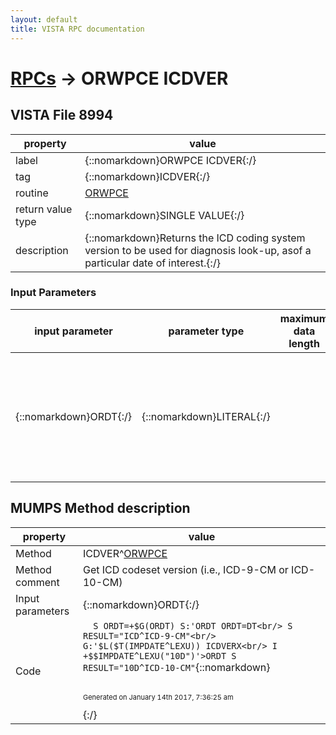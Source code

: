 ```yaml
---
layout: default
title: VISTA RPC documentation
---
```




# [RPCs](TableOfContent.md) &#8594; ORWPCE ICDVER 


 ## VISTA File 8994 


 property | value 
--- | --- 
 label | {::nomarkdown}ORWPCE ICDVER{:/}
 tag | {::nomarkdown}ICDVER{:/}
 routine | [ORWPCE](http://code.osehra.org/dox/Routine_ORWPCE_source.html)
 return value type | {::nomarkdown}SINGLE VALUE{:/}
 description | {::nomarkdown}Returns the ICD coding system version to be used for diagnosis look-up, asof a particular date of interest.{:/}

### Input Parameters

| input parameter | parameter type | maximum data length | required | description | 
| --- | --- | --- | --- | --- | 
| {::nomarkdown}ORDT{:/} | {::nomarkdown}LITERAL{:/} |  | {::nomarkdown}true{:/} | {::nomarkdown}This is the date of interest (e.g., encounter date - time optional) against which the implementation date for ICD-10-CM will be compared.{:/} | 


## MUMPS Method description

 property | value 
 --- | --- 
 Method | ICDVER^[ORWPCE](http://code.osehra.org/dox/Routine_ORWPCE_source.html)
 Method comment | Get ICD codeset version (i.e., ICD-9-CM or ICD-10-CM)
 Input parameters | {::nomarkdown}ORDT{:/}
 Code | ```  S ORDT=+$G(ORDT) S:'ORDT ORDT=DT<br/> S RESULT="ICD^ICD-9-CM"<br/> G:'$L($T(IMPDATE^LEXU)) ICDVERX<br/> I +$$IMPDATE^LEXU("10D")'>ORDT S RESULT="10D^ICD-10-CM"```{::nomarkdown} <br/><br/><p style="font-size: 11px">Generated on January 14th 2017, 7:36:25 am</p>{:/}